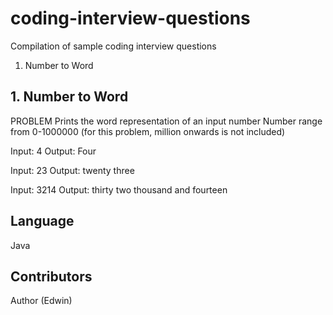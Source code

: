 # coding-interview-questions

Compilation of sample coding interview questions 

1. Number to Word

## 1. Number to Word

PROBLEM
Prints the word representation of an input number
Number range from 0-1000000 (for this problem, million onwards is not included)

Input: 4
Output: Four

Input: 23
Output: twenty three

Input: 3214
Output: thirty two thousand and fourteen

## Language

Java

## Contributors

Author (Edwin)
